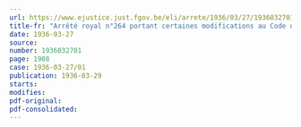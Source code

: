 ```yaml
---
url: https://www.ejustice.just.fgov.be/eli/arrete/1936/03/27/1936032701/justel
title-fr: "Arrêté royal n°264 portant certaines modifications au Code des taxes assimilées au timbre"
date: 1936-03-27
source:
number: 1936032701
page: 1908
case: 1936-03-27/01
publication: 1936-03-29
starts:
modifies:
pdf-original:
pdf-consolidated:
---
```


